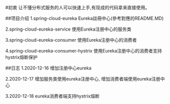 #初衷
让不懂分布式服务的人可以快速上手,有现成的代码拿来直接使用。


##项目介绍
1.spring-cloud-eureka
Eureka註冊中心(參考對應的README.MD)

2.spring-cloud-eureka-service
使用Eureka注册中心的服务类

3.spring-cloud-eureka-consumer
使用Eureka注册中心的消费者

4.spring-cloud-eureka-consumer-hystrix
使用Eureka注册中心的消费者支持hystrix熔断保护

##日志
1.2020-12-16
增加注册中心eureka

2.2020-12-17
增加服务类使用eureka注册中心,
增加消费者端使用eureka注册中心

3.2020-12-18
eureka消费者端支持hystrix熔断